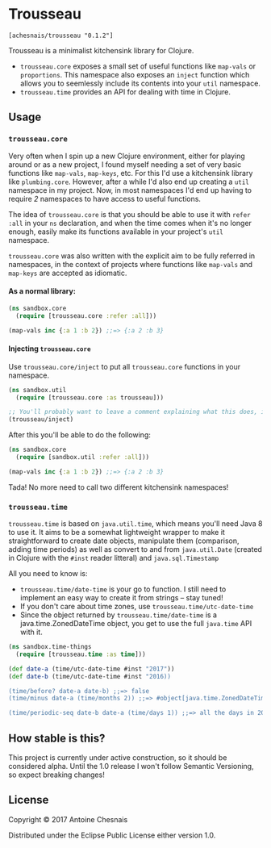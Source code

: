 # Trousseau

`[achesnais/trousseau "0.1.2"]`

Trousseau is a minimalist kitchensink library for Clojure.

- `trousseau.core` exposes a small set of useful functions like `map-vals` or `proportions`. This namespace also exposes an `inject` function which allows you to seemlessly include its contents into your `util` namespace.
- `trousseau.time` provides an API for dealing with time in Clojure.

## Usage

### `trousseau.core`
Very often when I spin up a new Clojure environment, either for playing around or as a new project, I found myself needing a set of very basic functions like `map-vals`, `map-keys`, etc. For this I'd use a kitchensink library like `plumbing.core`. However, after a while I'd also end up creating a `util` namespace in my project. Now, in most namespaces I'd end up having to require *2* namespaces to have access to useful functions.

The idea of `trousseau.core` is that you should be able to use it with `refer :all` in your `ns` declaration, and when the time comes when it's no longer enough, easily make its functions available in your project's `util` namespace.

`trousseau.core` was also written with the explicit aim to be fully referred in namespaces, in the context of projects where functions like `map-vals` and `map-keys` are accepted as idiomatic.

#### As a normal library:

```clojure
(ns sandbox.core
  (require [trousseau.core :refer :all]))

(map-vals inc {:a 1 :b 2}) ;;=> {:a 2 :b 3}
```

#### Injecting `trousseau.core`

Use `trousseau.core/inject` to put all `trousseau.core` functions in your namespace.

```clojure
(ns sandbox.util
  (require [trousseau.core :as trousseau]))

;; You'll probably want to leave a comment explaining what this does, if you're working on a collaborative project.
(trousseau/inject)
```

After this you'll be able to do the following:

```clojure
(ns sandbox.core
  (require [sandbox.util :refer :all]))

(map-vals inc {:a 1 :b 2}) ;;=> {:a 2 :b 3}
```

Tada! No more need to call two different kitchensink namespaces!

### `trousseau.time`
`trousseau.time` is based on `java.util.time`, which means you'll need Java 8 to use it. It aims to be a somewhat lightweight wrapper to make it straightforward to create date objects, manipulate them (comparison, adding time periods) as well as convert to and from `java.util.Date` (created in Clojure with the `#inst` reader litteral) and `java.sql.Timestamp`

All you need to know is:
- `trousseau.time/date-time` is your go to function. I still need to implement an easy way to create it from strings – stay tuned!
- If you don't care about time zones, use `trousseau.time/utc-date-time`
- Since the object returned by `trousseau.time/date-time` is a java.time.ZonedDateTime object, you get to use the full `java.time` API with it.

```clojure
(ns sandbox.time-things
  (require [trousseau.time :as time]))

(def date-a (time/utc-date-time #inst "2017"))
(def date-b (time/utc-date-time #inst "2016))

(time/before? date-a date-b) ;;=> false
(time/minus date-a (time/months 2)) ;;=> #object[java.time.ZonedDateTime 0x147615ea "2016-11-01T00:00Z[UTC]"]

(time/periodic-seq date-b date-a (time/days 1)) ;;=> all the days in 2016
```

## How stable is this?

This project is currently under active construction, so it should be considered alpha. Until the 1.0 release I won't follow Semantic Versioning, so expect breaking changes!

## License

Copyright © 2017 Antoine Chesnais

Distributed under the Eclipse Public License either version 1.0.